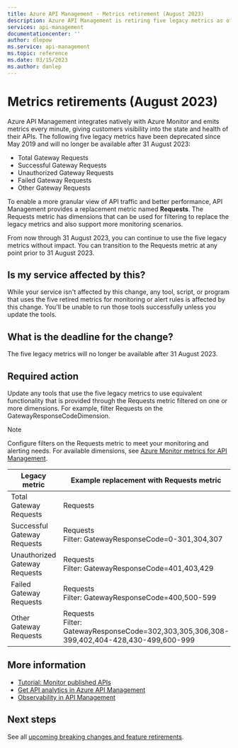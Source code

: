 ```yaml
---
title: Azure API Management - Metrics retirement (August 2023)
description: Azure API Management is retiring five legacy metrics as of August 2023. If you monitor your API Management instance using these metrics, you must update your monitoring settings and alert rules to use the Requests metric.
services: api-management
documentationcenter: ''
author: dlepow
ms.service: api-management
ms.topic: reference
ms.date: 03/15/2023
ms.author: danlep
---
```


# Metrics retirements (August 2023)

Azure API Management integrates natively with Azure Monitor and emits metrics every minute, giving customers visibility into the state and health of their APIs. The following five legacy metrics have been deprecated since May 2019 and will no longer be available after 31 August 2023:

* Total Gateway Requests
* Successful Gateway Requests
* Unauthorized Gateway Requests
* Failed Gateway Requests
* Other Gateway Requests

To enable a more granular view of API traffic and better performance, API Management provides a replacement metric named **Requests**. The Requests metric has dimensions that can be used for filtering to replace the legacy metrics and also support more monitoring scenarios. 

From now through 31 August 2023, you can continue to use the five legacy metrics without impact. You can transition to the Requests metric at any point prior to 31 August 2023. 

## Is my service affected by this?

While your service isn't affected by this change, any tool, script, or program that uses the five retired metrics for monitoring or alert rules is affected by this change. You'll be unable to run those tools successfully unless you update the tools.

## What is the deadline for the change?

The five legacy metrics will no longer be available after 31 August 2023.

## Required action

Update any tools that use the five legacy metrics to use equivalent functionality that is provided through the Requests metric filtered on one or more dimensions. For example, filter Requests on the GatewayResponseCodeDimension.

> [!NOTE]
> Configure filters on the Requests metric to meet your monitoring and alerting needs. For available dimensions, see [Azure Monitor metrics for API Management](../../azure-monitor/essentials/metrics-supported#microsoftapimanagementservice.md).


|Legacy metric  |Example replacement with Requests metric|
|---------|---------|
|Total Gateway Requests     | Requests        |
|Successful Gateway Requests     | Requests<br/> Filter: GatewayResponseCode=0-301,304,307        |
|Unauthorized Gateway Requests     |  Requests<br/> Filter: GatewayResponseCode=401,403,429      |
|Failed Gateway Requests     | Requests<br/> Filter: GatewayResponseCode=400,500-599               |
|Other Gateway Requests     |  Requests<br/> Filter: GatewayResponseCode=302,303,305,306,308-399,402,404-428,430-499,600-999      |

## More information

* [Tutorial: Monitor published APIs](../api-management-howto-use-azure-monitor.md)
* [Get API analytics in Azure API Management](../howto-use-analytics.md)
* [Observability in API Management](../observability.md)

## Next steps

See all [upcoming breaking changes and feature retirements](overview.md).
